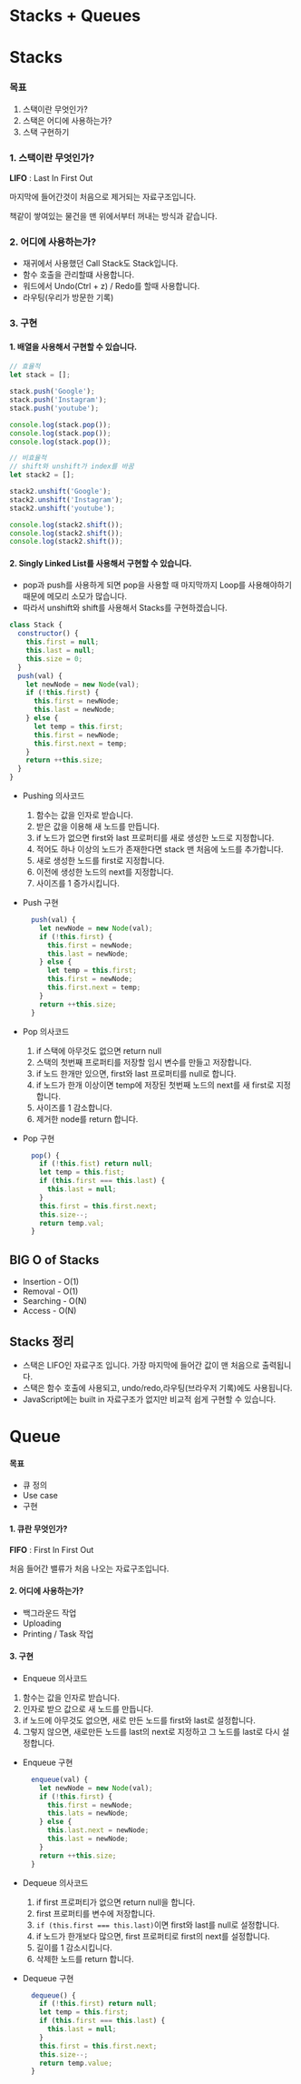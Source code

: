 # Stacks + Queues

# Stacks

### 목표

1. 스택이란 무엇인가?
2. 스택은 어디에 사용하는가?
3. 스택 구현하기

### 1. 스택이란 무엇인가?

**LIFO** : Last In First Out

마지막에 들어간것이 처음으로 제거되는 자료구조입니다.

책같이 쌓여있는 물건을 맨 위에서부터 꺼내는 방식과 같습니다.

### 2. 어디에 사용하는가?

* 재귀에서 사용했던 Call Stack도 Stack입니다.
* 함수 호출을 관리할떄 사용합니다.
* 워드에서 Undo(Ctrl + z) / Redo를 할때 사용합니다.
* 라우팅(우리가 방문한 기록)

### 3. 구현

#### 1. 배열을 사용해서 구현할 수 있습니다.

```javascript
// 효율적
let stack = [];

stack.push('Google');
stack.push('Instagram');
stack.push('youtube');

console.log(stack.pop());
console.log(stack.pop());
console.log(stack.pop());

// 비효율적
// shift와 unshift가 index를 바꿈
let stack2 = [];

stack2.unshift('Google');
stack2.unshift('Instagram');
stack2.unshift('youtube');

console.log(stack2.shift());
console.log(stack2.shift());
console.log(stack2.shift());
```

#### 2. Singly Linked List를 사용해서 구현할 수 있습니다.

* pop과 push를 사용하게 되면 pop을 사용할 때 마지막까지 Loop를 사용해야하기 때문에 메모리 소모가 많습니다.
* 따라서 unshift와 shift를 사용해서 Stacks를 구현하겠습니다.

```javascript
class Stack {
  constructor() {
    this.first = null;
    this.last = null;
    this.size = 0;
  }
  push(val) {
    let newNode = new Node(val);
    if (!this.first) {
      this.first = newNode;
      this.last = newNode;
    } else {
      let temp = this.first;
      this.first = newNode;
      this.first.next = temp;
    }
    return ++this.size;
  }
}
```

* Pushing 의사코드

  1. 함수는 값을 인자로 받습니다.
  2. 받은 값을 이용해 새 노드를 만듭니다.
  3. if 노드가 없으면 first와 last 프로퍼티를 새로 생성한 노드로 지정합니다.
  4. 적어도 하나 이상의 노드가 존재한다면 stack 맨 처음에 노드를 추가합니다.
  5. 새로 생성한 노드를 first로 지정합니다.
  6. 이전에 생성한 노드의 next를 지정합니다.
  7. 사이즈를 1 증가시킵니다.

* Push 구현

  ```javascript
    push(val) {
      let newNode = new Node(val);
      if (!this.first) {
        this.first = newNode;
        this.last = newNode;
      } else {
        let temp = this.first;
        this.first = newNode;
        this.first.next = temp;
      }
      return ++this.size;
    }
  ```

  

* Pop 의사코드

  1. if 스택에 아무것도 없으면 return null
  2. 스택의 첫번째 프로퍼티를 저장할 임시 변수를 만들고 저장합니다.
  3. if 노드 한개만 있으면, first와 last 프로퍼티를 null로 합니다.
  4. if 노드가 한개 이상이면 temp에 저장된 첫번째 노드의 next를 새 first로 지정합니다.
  5. 사이즈를 1 감소합니다.
  6. 제거한 node를 return 합니다.

* Pop 구현

  ```javascript
    pop() {
      if (!this.fist) return null;
      let temp = this.fist;
      if (this.first === this.last) {
        this.last = null;
      }
      this.first = this.first.next;
      this.size--;
      return temp.val;
    }
  ```

## BIG O of Stacks

- Insertion - O(1)
- Removal - O(1)
- Searching - O(N)
- Access - O(N)

## Stacks 정리

* 스택은 LIFO인 자료구조 입니다. 가장 마지막에 들어간 값이 맨 처음으로 출력됩니다.
* 스택은 함수 호출에 사용되고, undo/redo,라우팅(브라우저 기록)에도 사용됩니다.
* JavaScript에는 built in 자료구조가 없지만 비교적 쉽게 구현할 수 있습니다.

# Queue

#### 목표

* 큐 정의
* Use case 
* 구현

#### 1. 큐란 무엇인가?

**FIFO** : First In First Out

처음 들어간 밸류가 처음 나오는 자료구조입니다.

#### 2. 어디에 사용하는가?

* 백그라운드 작업
* Uploading
* Printing / Task 작업

#### 3. 구현

*  Enqueue 의사코드

  1. 함수는 값을 인자로 받습니다.
  2. 인자로 받으 값으로 새 노드를 만듭니다.
  3. if 노드에 아무것도 없으면, 새로 만든 노드를 first와 last로 설정합니다.
  4. 그렇지 않으면, 새로만든 노드를 last의 next로 지정하고 그 노드를 last로 다시 설정합니다.

* Enqueue 구현

  ```javascript
    enqueue(val) {
      let newNode = new Node(val);
      if (!this.first) {
        this.first = newNode;
        this.lats = newNode;
      } else {
        this.last.next = newNode;
        this.last = newNode;
      }
      return ++this.size;
    }
  ```

* Dequeue 의사코드

  1. if first 프로퍼티가 없으면 return null을 합니다.
  2. first 프로퍼티를 변수에 저장합니다.
  3. `if (this.first === this.last)`이면 first와 last를 null로 설정합니다.
  4. if 노드가 한개보다 많으면, first 프로퍼티로 first의 next를 설정합니다.
  5. 길이를 1 감소시킵니다.
  6. 삭제한 노드를 return 합니다.

* Dequeue 구현

  ```javascript
    dequeue() {
      if (!this.first) return null;
      let temp = this.first;
      if (this.first === this.last) {
        this.last = null;
      }
      this.first = this.first.next;
      this.size--;
      return temp.value;
    }
  ```

  





